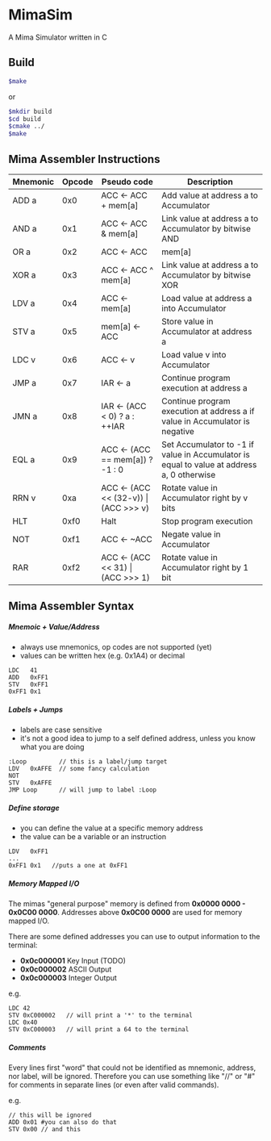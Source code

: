 # MimaSim
A Mima Simulator written in C

## Build

```bash
$make
```
or

```bash
$mkdir build
$cd build
$cmake ../
$make
```

## Mima Assembler Instructions
| Mnemonic | Opcode | Pseudo code                          | Description                                                                               |
|----------|--------|--------------------------------------|-------------------------------------------------------------------------------------------|
| ADD a    | 0x0    | ACC ← ACC + mem[a]                   | Add value at address a to Accumulator                                                     |
| AND a    | 0x1    | ACC ← ACC & mem[a]                   | Link value at address a to Accumulator by bitwise AND                                     |
| OR a     | 0x2    | ACC ← ACC | mem[a]                   | Link value at address a to Accumulator by bitwise OR                                      |
| XOR a    | 0x3    | ACC ← ACC ^ mem[a]                   | Link value at address a to Accumulator by bitwise XOR                                     |
| LDV a    | 0x4    | ACC ← mem[a]                         | Load value at address a into Accumulator                                                  |
| STV a    | 0x5    | mem[a] ← ACC                         | Store value in Accumulator at address a                                                   |
| LDC v    | 0x6    | ACC ← v                              | Load value v into Accumulator                                                             |
| JMP a    | 0x7    | IAR ← a                              | Continue program execution at address a                                                   |
| JMN a    | 0x8    | IAR ← (ACC < 0) ? a : ++IAR          | Continue program execution at address a if value in Accumulator is negative               |
| EQL a    | 0x9    | ACC ← (ACC == mem[a]) ? -1 : 0       | Set Accumulator to -1 if value in Accumulator is equal to value at address a, 0 otherwise |
| RRN v    | 0xa    | ACC ← (ACC << (32-v)) \| (ACC >>> v)  | Rotate value in Accumulator right by v bits                                               |
| HLT      | 0xf0   | Halt                                 | Stop program execution                                                                    |
| NOT      | 0xf1   | ACC ← ~ACC                           | Negate value in Accumulator                                                               |
| RAR      | 0xf2   | ACC ← (ACC << 31) \| (ACC >>> 1)      | Rotate value in Accumulator right by 1 bit                                                
## Mima Assembler Syntax

##### Mnemoic + Value/Address

- always use mnemonics, op codes are not supported (yet)
- values can be written hex (e.g. 0x1A4) or decimal

```
LDC   41
ADD   0xFF1
STV   0xFF1
0xFF1 0x1
```

##### Labels + Jumps

- labels are case sensitive
- it's not a good idea to jump to a self defined address, unless you know what you are doing

```
:Loop         // this is a label/jump target
LDV   0xAFFE  // some fancy calculation
NOT
STV   0xAFFE
JMP Loop      // will jump to label :Loop
```

##### Define storage

- you can define the value at a specific memory address
- the value can be a variable or an instruction

```
LDV   0xFF1
...   
0xFF1 0x1   //puts a one at 0xFF1
```

##### Memory Mapped I/O

The mimas "general purpose" memory is defined from **0x0000 0000 - 0x0C00 0000**.
Addresses above **0x0C00 0000** are used for memory mapped I/O.

There are some defined addresses you can use to output information to the terminal:

- **0x0c000001** Key Input (TODO)
- **0x0c000002** ASCII Output
- **0x0c000003** Integer Output

e.g.

```
LDC 42
STV 0xC000002   // will print a '*' to the terminal
LDC 0x40
STV 0xC000003   // will print a 64 to the terminal
```
##### Comments

Every lines first "word" that could not be identified as mnemonic, address, nor label, will be ignored.
Therefore you can use something like "//" or "#" for comments in separate lines (or even after valid commands).

e.g.
```
// this will be ignored
ADD 0x01 #you can also do that
STV 0x00 // and this
```















